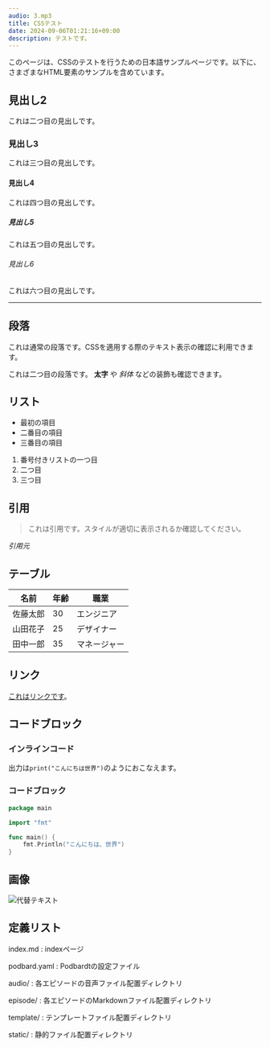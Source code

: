 ```yaml
---
audio: 3.mp3
title: CSSテスト
date: 2024-09-06T01:21:16+09:00
description: テストです。
---
```


このページは、CSSのテストを行うための日本語サンプルページです。以下に、さまざまなHTML要素のサンプルを含めています。

## 見出し2

これは二つ目の見出しです。

### 見出し3

これは三つ目の見出しです。

#### 見出し4

これは四つ目の見出しです。

##### 見出し5

これは五つ目の見出しです。

###### 見出し6

これは六つ目の見出しです。

---

## 段落

これは通常の段落です。CSSを適用する際のテキスト表示の確認に利用できます。

これは二つ目の段落です。 **太字** や *斜体* などの装飾も確認できます。

## リスト

- 最初の項目
- 二番目の項目
- 三番目の項目

1. 番号付きリストの一つ目
2. 二つ目
3. 三つ目

## 引用

> これは引用です。スタイルが適切に表示されるか確認してください。

<cite>引用元</cite>

## テーブル

| 名前      | 年齢 | 職業      |
| --------- | ---- | --------- |
| 佐藤太郎  | 30   | エンジニア |
| 山田花子  | 25   | デザイナー |
| 田中一郎  | 35   | マネージャー |

## リンク

[これはリンクです](https://example.com)。

## コードブロック

### インラインコード

出力は`print("こんにちは世界")`のようにおこなえます。

### コードブロック

```go
package main

import "fmt"

func main() {
    fmt.Println("こんにちは、世界")
}
```

## 画像

![代替テキスト](/images/artwork.jpg)

## 定義リスト

index.md
:   indexページ

podbard.yaml
:   Podbardtの設定ファイル

audio/
:   各エピソードの音声ファイル配置ディレクトリ

episode/
:   各エピソードのMarkdownファイル配置ディレクトリ

template/
:   テンプレートファイル配置ディレクトリ

static/
:   静的ファイル配置ディレクトリ
